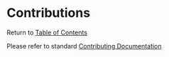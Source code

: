 # Contributions

Return to [Table of Contents](/README.md#table-of-contents)

Please refer to standard [Contributing Documentation](https://github.com/TransformCore/documentation-templates/blob/master/contributions/Contributing.md)

